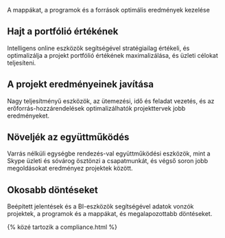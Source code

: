 
A mappákat, a programok és a források optimális eredmények kezelése

## Hajt a portfólió értékének
Intelligens online eszközök segítségével stratégiailag értékeli, és optimalizálja a projekt portfólió értékének maximalizálása, és üzleti célokat teljesíteni. 

## A projekt eredményeinek javítása
Nagy teljesítményű eszközök, az ütemezési, idő és feladat vezetés, és az erőforrás-hozzárendelések optimalizálhatók projekttervek jobb eredményeket. 

## Növeljék az együttműködés
Varrás nélküli egységbe rendezés-val együttműködési eszközök, mint a Skype üzleti és sóvárog ösztönzi a csapatmunkát, és végső soron jobb megoldásokat eredményez projektek között. 

## Okosabb döntéseket 
Beépített jelentések és a BI-eszközök segítségével adatok vonzók projektek, a programok és a mappákat, és megalapozottabb döntéseket. 

{% közé tartozik a compliance.html %}


